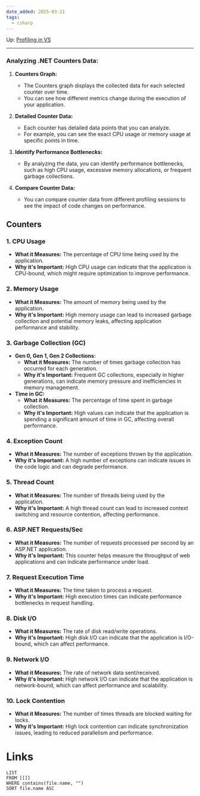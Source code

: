 ```yaml
---
date_added: 2025-03-21
tags:
  - csharp
---
```

Up: [Profiling in VS](Profiling%20in%20VS.md)
___
 ### Analyzing .NET Counters Data:

1. **Counters Graph:**
    - The Counters graph displays the collected data for each selected counter over time.
    - You can see how different metrics change during the execution of your application.
2. **Detailed Counter Data:**
    - Each counter has detailed data points that you can analyze.
    - For example, you can see the exact CPU usage or memory usage at specific points in time.
3. **Identify Performance Bottlenecks:**
    - By analyzing the data, you can identify performance bottlenecks, such as high CPU usage, excessive memory allocations, or frequent garbage collections.
4. **Compare Counter Data:**
    
    - You can compare counter data from different profiling sessions to see the impact of code changes on performance.
## Counters
### 1. **CPU Usage**

- **What it Measures:** The percentage of CPU time being used by the application.
- **Why it's Important:** High CPU usage can indicate that the application is CPU-bound, which might require optimization to improve performance.

### 2. **Memory Usage**

- **What it Measures:** The amount of memory being used by the application.
- **Why it's Important:** High memory usage can lead to increased garbage collection and potential memory leaks, affecting application performance and stability.

### 3. **Garbage Collection (GC)**

- **Gen 0, Gen 1, Gen 2 Collections:**
    - **What it Measures:** The number of times garbage collection has occurred for each generation.
    - **Why it's Important:** Frequent GC collections, especially in higher generations, can indicate memory pressure and inefficiencies in memory management.
- **Time in GC:**
    - **What it Measures:** The percentage of time spent in garbage collection.
    - **Why it's Important:** High values can indicate that the application is spending a significant amount of time in GC, affecting overall performance.

### 4. **Exception Count**

- **What it Measures:** The number of exceptions thrown by the application.
- **Why it's Important:** A high number of exceptions can indicate issues in the code logic and can degrade performance.

### 5. **Thread Count**

- **What it Measures:** The number of threads being used by the application.
- **Why it's Important:** A high thread count can lead to increased context switching and resource contention, affecting performance.

### 6. **ASP.NET Requests/Sec**

- **What it Measures:** The number of requests processed per second by an ASP.NET application.
- **Why it's Important:** This counter helps measure the throughput of web applications and can indicate performance under load.

### 7. **Request Execution Time**

- **What it Measures:** The time taken to process a request.
- **Why it's Important:** High execution times can indicate performance bottlenecks in request handling.

### 8. **Disk I/O**

- **What it Measures:** The rate of disk read/write operations.
- **Why it's Important:** High disk I/O can indicate that the application is I/O-bound, which can affect performance.

### 9. **Network I/O**

- **What it Measures:** The rate of network data sent/received.
- **Why it's Important:** High network I/O can indicate that the application is network-bound, which can affect performance and scalability.

### 10. **Lock Contention**

- **What it Measures:** The number of times threads are blocked waiting for locks.
- **Why it's Important:** High lock contention can indicate synchronization issues, leading to reduced parallelism and performance.
# Links
```dataview
LIST
FROM [[]]
WHERE contains(file.name, "")
SORT file.name ASC
```
